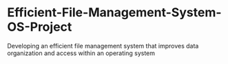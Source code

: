 # Efficient-File-Management-System-OS-Project
Developing an efficient file management system that improves data organization and access within an operating system
